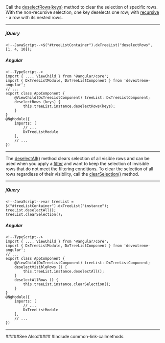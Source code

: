 Call the [deselectRows(keys)](/api-reference/10%20UI%20Widgets/GridBase/3%20Methods/deselectRows(keys).md '/Documentation/ApiReference/UI_Widgets/dxTreeList/Methods/#deselectRowskeys') method to clear the selection of specific rows. With the non-recursive selection, one key deselects one row; with [recursive](/api-reference/10%20UI%20Widgets/dxTreeList/1%20Configuration/selection/recursive.md '/Documentation/ApiReference/UI_Widgets/dxTreeList/Configuration/selection/#recursive') - a row with its nested rows. 

---
##### jQuery

    <!--JavaScript-->$("#treeListContainer").dxTreeList("deselectRows", [1, 4, 10]);

##### Angular

    <!--TypeScript-->
    import { ..., ViewChild } from '@angular/core';
    import { DxTreeListModule, DxTreeListComponent } from 'devextreme-angular';
    // ...
    export class AppComponent {
        @ViewChild(DxTreeListComponent) treeList: DxTreeListComponent;
        deselectRows (keys) {
            this.treeList.instance.deselectRows(keys);
        }
    }
    @NgModule({
        imports: [
            // ...
            DxTreeListModule
        ],
        // ...
    })
    
---

The [deselectAll()](/api-reference/10%20UI%20Widgets/dxTreeList/3%20Methods/deselectAll().md '/Documentation/ApiReference/UI_Widgets/dxTreeList/Methods/#deselectAll') method clears selection of all visible rows and can be used when you apply a [filter](/concepts/05%20Widgets/TreeList/40%20Filtering%20and%20Searching '/Documentation/Guide/Widgets/TreeList/Filtering_and_Searching/') and want to keep the selection of invisible rows that do not meet the filtering conditions. To clear the selection of all rows regardless of their visibility, call the [clearSelection()](/api-reference/10%20UI%20Widgets/GridBase/3%20Methods/clearSelection().md '/Documentation/ApiReference/UI_Widgets/dxTreeList/Methods/#clearSelection') method.

---
##### jQuery

    <!--JavaScript-->var treeList = $("#treeListContainer").dxTreeList("instance");
    treeList.deselectAll();
    treeList.clearSelection();

##### Angular

    <!--TypeScript-->
    import { ..., ViewChild } from '@angular/core';
    import { DxTreeListModule, DxTreeListComponent } from 'devextreme-angular';
    // ...
    export class AppComponent {
        @ViewChild(DxTreeListComponent) treeList: DxTreeListComponent;
        deselectVisibleRows () {
            this.treeList.instance.deselectAll();
        }
        deselectAllRows () {
            this.treeList.instance.clearSelection();
        }
    }
    @NgModule({
        imports: [
            // ...
            DxTreeListModule
        ],
        // ...
    })
    
---

#####See Also#####
#include common-link-callmethods
